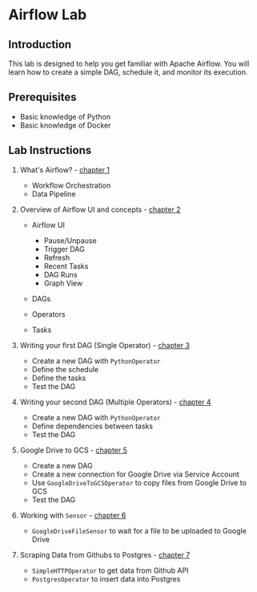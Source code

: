# Airflow Lab

## Introduction

This lab is designed to help you get familiar with Apache Airflow. You will learn how to create a simple DAG, schedule it, and monitor its execution.

## Prerequisites

- Basic knowledge of Python
- Basic knowledge of Docker

## Lab Instructions

1. What's Airflow? - [chapter 1](docs/chapter-01/README.md)

   - Workflow Orchestration
   - Data Pipeline

2. Overview of Airflow UI and concepts  - [chapter 2](docs/chapter-02/README.md)

   - Airflow UI

      - Pause/Unpause
      - Trigger DAG
      - Refresh
      - Recent Tasks
      - DAG Runs
      - Graph View

   - DAGs
   - Operators
   - Tasks

3. Writing your first DAG (Single Operator) - [chapter 3](docs/chapter-03/README.md)

   - Create a new DAG with `PythonOperator`
   - Define the schedule
   - Define the tasks
   - Test the DAG

4. Writing your second DAG (Multiple Operators) - [chapter 4](docs/chapter-04/README.md)

   - Create a new DAG with `PythonOperator`
   - Define dependencies between tasks
   - Test the DAG

5. Google Drive to GCS - [chapter 5](docs/chapter-05/README.md)

   - Create a new DAG
   - Create a new connection for Google Drive via Service Account
   - Use `GoogleDriveToGCSOperator` to copy files from Google Drive to GCS
   - Test the DAG

6. Working with `Sensor` - [chapter 6](docs/chapter-06/README.md)

   - `GoogleDriveFileSensor` to wait for a file to be uploaded to Google Drive

7. Scraping Data from Githubs to Postgres - [chapter 7](docs/chapter-07/README.md)

   - `SimpleHTTPOperator` to get data from Github API
   - `PostgresOperator` to insert data into Postgres